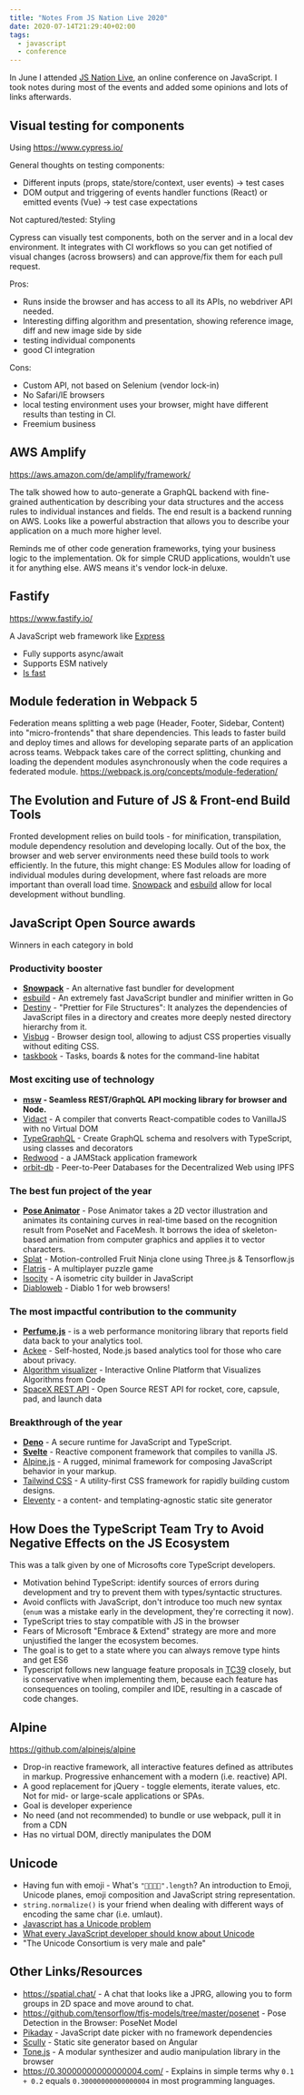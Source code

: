 ```yaml
---
title: "Notes From JS Nation Live 2020"
date: 2020-07-14T21:29:40+02:00
tags: 
  - javascript
  - conference
---
```


In June I attended [JS Nation Live](https://live.jsnation.com), an online
conference on JavaScript. I took notes during most of the events and added
some opinions and lots of links afterwards.
<!--more-->
## Visual testing for components
Using https://www.cypress.io/

General thoughts on testing components:

- Different inputs (props, state/store/context, user events) -> test cases
- DOM output and triggering of events handler functions (React) or emitted events (Vue) -> test case expectations

Not captured/tested: Styling

Cypress can visually test components, both on the server and in a local
dev environment. It integrates with CI workflows so you can get notified
of visual changes (across browsers) and can approve/fix them for each pull
request.

Pros: 

 - Runs inside the browser and has access to all its APIs, no webdriver
   API needed.
 - Interesting diffing algorithm and presentation, showing reference image, diff and new image side by side
 - testing individual components
 - good CI integration

Cons:

- Custom API, not based on Selenium (vendor lock-in)
- No Safari/IE browsers
- local testing environment uses your browser, might have different
  results than testing in CI.
- Freemium business

## AWS Amplify
https://aws.amazon.com/de/amplify/framework/

The talk showed how to auto-generate a GraphQL backend with fine-grained
authentication by describing your data structures and the access rules to
individual instances and fields. The end result is a backend running on AWS. Looks like a powerful abstraction that allows you to describe your application on a much more higher level.

Reminds me of other code generation frameworks, tying your business logic
to the implementation. Ok for simple CRUD applications, wouldn't use it
for anything else. AWS means it's vendor lock-in deluxe.

## Fastify
https://www.fastify.io/

A JavaScript web framework like [Express](https://expressjs.com/)

- Fully supports async/await
- Supports ESM natively
- [Is fast](https://www.fastify.io/benchmarks/)

## Module federation in Webpack 5
Federation means splitting a web page (Header, Footer, Sidebar, Content) into
"micro-frontends" that share dependencies. This leads to faster build and
deploy times and allows for developing separate parts of an application
across teams. Webpack takes care of the correct splitting, chunking and
loading the dependent modules asynchronously when the code requires a
federated module.
https://webpack.js.org/concepts/module-federation/

## The Evolution and Future of JS & Front-end Build Tools
Fronted development relies on build tools - for minification,
transpilation, module dependency resolution and developing locally. Out of
the box, the browser and web server environments need these build tools to
work efficiently. In the future, this might change: ES Modules allow for
loading of individual modules during development, where fast reloads are
more important than overall load time.
[Snowpack](https://www.snowpack.dev/) and
[esbuild](https://github.com/evanw/esbuild) allow for local development
without bundling.

## JavaScript Open Source awards
Winners in each category in bold
### Productivity booster
- **[Snowpack](https://www.snowpack.dev/)** - An alternative fast bundler for development
- [esbuild](https://github.com/evanw/esbuild) - An extremely fast JavaScript bundler and minifier written in Go
- [Destiny](https://github.com/benawad/destiny) - "Prettier for File
  Structures": It analyzes the dependencies of JavaScript files in a
  directory and creates more deeply nested directory hierarchy from it.
- [Visbug](https://github.com/GoogleChromeLabs/ProjectVisBug) - Browser design tool, allowing to adjust CSS properties visually without editing CSS. 
- [taskbook](https://github.com/klaussinani/taskbook) - Tasks, boards & notes for the command-line habitat

### Most exciting use of technology
- **[msw](https://github.com/mswjs/msw) - Seamless REST/GraphQL API mocking library for browser and Node.**
- [Vidact](https://mohebifar.github.io/vidact/) - A compiler that converts React-compatible codes to VanillaJS with no Virtual DOM
- [TypeGraphQL](https://typegraphql.com) - Create GraphQL schema and resolvers with TypeScript, using classes and decorators
- [Redwood](https://redwoodjs.com/) - a JAMStack application framework
- [orbit-db](https://github.com/orbitdb/orbit-db) - Peer-to-Peer Databases for the Decentralized Web using IPFS

### The best fun project of the year
- **[Pose Animator](https://github.com/yemount/pose-animator)** - Pose Animator takes a 2D vector illustration and animates its containing curves in real-time based on the recognition result from PoseNet and FaceMesh. It borrows the idea of skeleton-based animation from computer graphics and applies it to vector characters.
- [Splat](https://github.com/charliegerard/splat) - Motion-controlled Fruit Ninja clone using Three.js & Tensorflow.js
- [Flatris](https://github.com/skidding/flatris) - A multiplayer puzzle
  game
- [Isocity](https://github.com/victorqribeiro/isocity) - A isometric city builder in JavaScript
- [Diabloweb](https://github.com/d07RiV/diabloweb) - Diablo 1 for web browsers!

### The most impactful contribution to the community
 - **[Perfume.js](https://zizzamia.github.io/perfume/)** - is a web performance monitoring library that reports field data back to your  analytics tool.
 - [Ackee](https://github.com/electerious/Ackee) - Self-hosted, Node.js based analytics tool for those who care about privacy.
 - [Algorithm visualizer](https://github.com/algorithm-visualizer/algorithm-visualizer) - Interactive Online Platform that Visualizes Algorithms from Code
 - [SpaceX REST API](https://github.com/r-spacex/SpaceX-API) -  Open Source REST API for rocket, core, capsule, pad, and launch data

### Breakthrough of the year
- **[Deno](https://deno.land/)** - A secure runtime for JavaScript and TypeScript.
- **[Svelte](https://svelte.dev/)** - Reactive component framework that compiles to vanilla JS.
- [Alpine.js](https://github.com/alpinejs/alpine) - A rugged, minimal framework for composing JavaScript behavior in your markup.
- [Tailwind CSS](https://tailwindcss.com/) - A utility-first CSS framework for rapidly building custom designs.
- [Eleventy](https://www.11ty.dev/) - a content- and templating-agnostic static site generator


## How Does the TypeScript Team Try to Avoid Negative Effects on the JS Ecosystem

This was a talk given by one of Microsofts core TypeScript developers.

- Motivation behind TypeScript: identify sources of errors during development and try
  to prevent them with types/syntactic structures.
- Avoid conflicts with JavaScript, don't introduce too much new syntax
  (`enum` was a mistake early in the development, they're correcting it now).
- TypeScript tries to stay compatible with JS in the browser
- Fears of Microsoft "Embrace & Extend" strategy are more and more
	unjustified the langer the ecosystem becomes.
- The goal is to get to a state where you can always remove type hints and get ES6
- Typescript follows new language feature proposals in
  [TC39](https://tc39.es/) closely, but is conservative when implementing
  them, because each feature has consequences on tooling, compiler and
  IDE, resulting in a cascade of code changes.

## Alpine
https://github.com/alpinejs/alpine

- Drop-in reactive framework, all interactive features defined as
  attributes in markup. Progressive enhancement with a modern (i.e.
  reactive) API.
- A good replacement for jQuery - toggle elements, iterate values, etc.
  Not for mid- or large-scale applications or SPAs.
- Goal is developer experience
- No need (and not recommended) to bundle or use webpack, pull it in from a CDN
- Has no virtual DOM, directly manipulates the DOM

## Unicode
- Having fun with emoji - What's `"👨‍👩‍👧‍👦".length`? An introduction to Emoji, Unicode planes, emoji composition and JavaScript string representation.
- `string.normalize()` is your friend when dealing with different ways of
  encoding the same char (i.e. umlaut).
- [Javascript has a Unicode problem](https://mathiasbynens.be/notes/javascript-unicode)
- [What every JavaScript developer should know about Unicode](https://dmitripavlutin.com/what-every-javascript-developer-should-know-about-unicode/)
- "The Unicode Consortium is very male and pale"

## Other Links/Resources
- https://spatial.chat/ - A chat that looks like a JPRG, allowing you to
	form groups in 2D space and move around to chat.
- https://github.com/tensorflow/tfjs-models/tree/master/posenet - Pose Detection in the Browser: PoseNet Model
- [Pikaday](https://github.com/Pikaday/Pikaday) - JavaScript date picker with no framework dependencies
- [Scully](https://scully.io/) - Static site generator based on Angular
- [Tone.js](https://tonejs.github.io/) - A modular synthesizer and audio manipulation library in the browser
- https://0.30000000000000004.com/ - Explains in simple terms why `0.1 + 0.2` equals `0.30000000000000004` in most programming languages.



